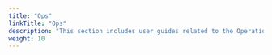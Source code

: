 ```yaml
---
title: "Ops"
linkTitle: "Ops"
description: "This section includes user guides related to the Operations section in {{% ctx %}} Gateway."
weight: 10
---
```

